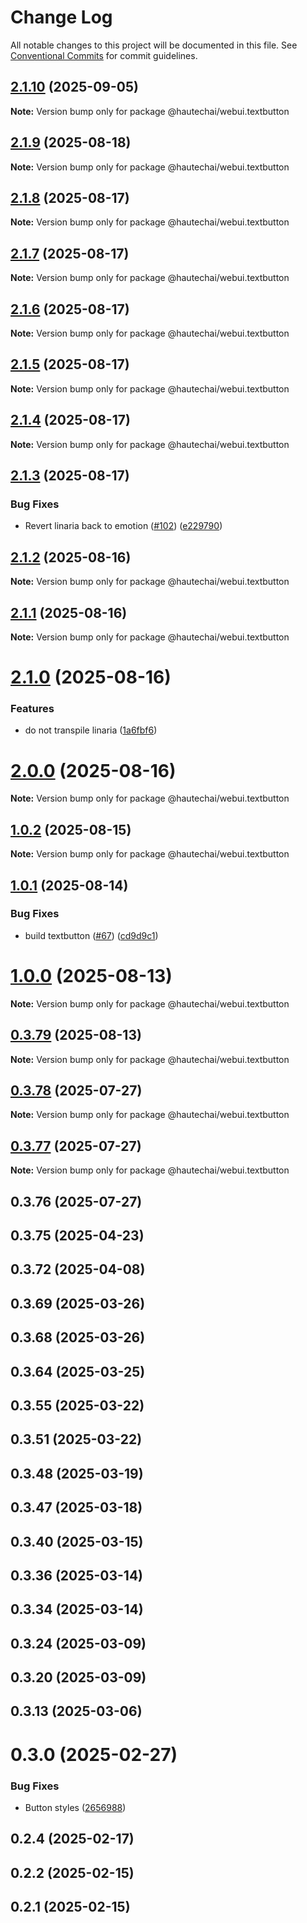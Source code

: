 # Change Log

All notable changes to this project will be documented in this file.
See [Conventional Commits](https://conventionalcommits.org) for commit guidelines.

## [2.1.10](https://github.com/HautechAI/webui/compare/@hautechai/webui.textbutton@2.1.9...@hautechai/webui.textbutton@2.1.10) (2025-09-05)

**Note:** Version bump only for package @hautechai/webui.textbutton

## [2.1.9](https://github.com/HautechAI/webui/compare/@hautechai/webui.textbutton@2.1.8...@hautechai/webui.textbutton@2.1.9) (2025-08-18)

**Note:** Version bump only for package @hautechai/webui.textbutton

## [2.1.8](https://github.com/HautechAI/webui/compare/@hautechai/webui.textbutton@2.1.7...@hautechai/webui.textbutton@2.1.8) (2025-08-17)

**Note:** Version bump only for package @hautechai/webui.textbutton

## [2.1.7](https://github.com/HautechAI/webui/compare/@hautechai/webui.textbutton@2.1.6...@hautechai/webui.textbutton@2.1.7) (2025-08-17)

**Note:** Version bump only for package @hautechai/webui.textbutton

## [2.1.6](https://github.com/HautechAI/webui/compare/@hautechai/webui.textbutton@2.1.5...@hautechai/webui.textbutton@2.1.6) (2025-08-17)

**Note:** Version bump only for package @hautechai/webui.textbutton

## [2.1.5](https://github.com/HautechAI/webui/compare/@hautechai/webui.textbutton@2.1.4...@hautechai/webui.textbutton@2.1.5) (2025-08-17)

**Note:** Version bump only for package @hautechai/webui.textbutton

## [2.1.4](https://github.com/HautechAI/webui/compare/@hautechai/webui.textbutton@2.1.3...@hautechai/webui.textbutton@2.1.4) (2025-08-17)

**Note:** Version bump only for package @hautechai/webui.textbutton

## [2.1.3](https://github.com/HautechAI/webui/compare/@hautechai/webui.textbutton@2.1.2...@hautechai/webui.textbutton@2.1.3) (2025-08-17)

### Bug Fixes

- Revert linaria back to emotion ([#102](https://github.com/HautechAI/webui/issues/102)) ([e229790](https://github.com/HautechAI/webui/commit/e229790dae8eba4b3037bbe41365e5a73ab7f6dc))

## [2.1.2](https://github.com/HautechAI/webui/compare/@hautechai/webui.textbutton@2.1.1...@hautechai/webui.textbutton@2.1.2) (2025-08-16)

**Note:** Version bump only for package @hautechai/webui.textbutton

## [2.1.1](https://github.com/HautechAI/webui/compare/@hautechai/webui.textbutton@2.1.0...@hautechai/webui.textbutton@2.1.1) (2025-08-16)

**Note:** Version bump only for package @hautechai/webui.textbutton

# [2.1.0](https://github.com/HautechAI/webui/compare/@hautechai/webui.textbutton@1.0.2...@hautechai/webui.textbutton@2.1.0) (2025-08-16)

### Features

- do not transpile linaria ([1a6fbf6](https://github.com/HautechAI/webui/commit/1a6fbf6353a0e5028040006b5045170cf83f1ba0))

# [2.0.0](https://github.com/HautechAI/webui/compare/@hautechai/webui.textbutton@1.0.2...@hautechai/webui.textbutton@2.0.0) (2025-08-16)

**Note:** Version bump only for package @hautechai/webui.textbutton

## [1.0.2](https://github.com/HautechAI/webui/compare/@hautechai/webui.textbutton@1.0.1...@hautechai/webui.textbutton@1.0.2) (2025-08-15)

**Note:** Version bump only for package @hautechai/webui.textbutton

## [1.0.1](https://github.com/HautechAI/webui/compare/@hautechai/webui.textbutton@1.0.0...@hautechai/webui.textbutton@1.0.1) (2025-08-14)

### Bug Fixes

- build textbutton ([#67](https://github.com/HautechAI/webui/issues/67)) ([cd9d9c1](https://github.com/HautechAI/webui/commit/cd9d9c1cc01c2550a3f739c91aba7dce3edef42d))

# [1.0.0](https://github.com/HautechAI/webui/compare/@hautechai/webui.textbutton@0.3.79...@hautechai/webui.textbutton@1.0.0) (2025-08-13)

**Note:** Version bump only for package @hautechai/webui.textbutton

## [0.3.79](https://github.com/HautechAI/webui/compare/@hautechai/webui.textbutton@0.3.78...@hautechai/webui.textbutton@0.3.79) (2025-08-13)

**Note:** Version bump only for package @hautechai/webui.textbutton

## [0.3.78](https://github.com/HautechAI/webui/compare/@hautechai/webui.textbutton@0.3.77...@hautechai/webui.textbutton@0.3.78) (2025-07-27)

**Note:** Version bump only for package @hautechai/webui.textbutton

## [0.3.77](https://github.com/HautechAI/webui/compare/@hautechai/webui.textbutton@0.3.76...@hautechai/webui.textbutton@0.3.77) (2025-07-27)

**Note:** Version bump only for package @hautechai/webui.textbutton

## 0.3.76 (2025-07-27)

## 0.3.75 (2025-04-23)

## 0.3.72 (2025-04-08)

## 0.3.69 (2025-03-26)

## 0.3.68 (2025-03-26)

## 0.3.64 (2025-03-25)

## 0.3.55 (2025-03-22)

## 0.3.51 (2025-03-22)

## 0.3.48 (2025-03-19)

## 0.3.47 (2025-03-18)

## 0.3.40 (2025-03-15)

## 0.3.36 (2025-03-14)

## 0.3.34 (2025-03-14)

## 0.3.24 (2025-03-09)

## 0.3.20 (2025-03-09)

## 0.3.13 (2025-03-06)

# 0.3.0 (2025-02-27)

### Bug Fixes

- Button styles ([2656988](https://github.com/HautechAI/webui/commit/2656988763cfa46585598d7a8840805249487753))

## 0.2.4 (2025-02-17)

## 0.2.2 (2025-02-15)

## 0.2.1 (2025-02-15)

